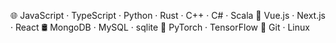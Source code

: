 🌐 JavaScript · TypeScript · Python · Rust · C++ · C# · Scala 
🧩 Vue.js · Next.js · React
🛢 MongoDB · MySQL · sqlite
🤖 PyTorch · TensorFlow
🚧 Git · Linux
